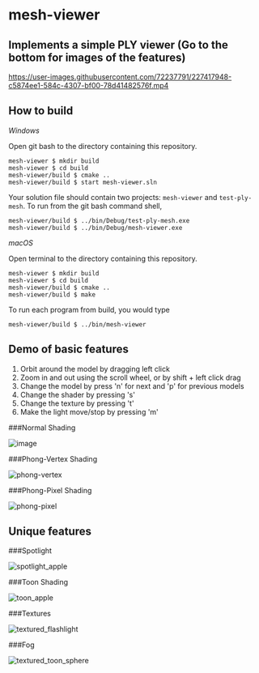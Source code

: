 # mesh-viewer

## Implements a simple PLY viewer (Go to the bottom for images of the features)

https://user-images.githubusercontent.com/72237791/227417948-c5874ee1-584c-4307-bf00-78d41482576f.mp4


## How to build

*Windows*

Open git bash to the directory containing this repository.

```
mesh-viewer $ mkdir build
mesh-viewer $ cd build
mesh-viewer/build $ cmake ..
mesh-viewer/build $ start mesh-viewer.sln
```

Your solution file should contain two projects: `mesh-viewer` and `test-ply-mesh`.
To run from the git bash command shell, 

```
mesh-viewer/build $ ../bin/Debug/test-ply-mesh.exe
mesh-viewer/build $ ../bin/Debug/mesh-viewer.exe
```

*macOS*

Open terminal to the directory containing this repository.

```
mesh-viewer $ mkdir build
mesh-viewer $ cd build
mesh-viewer/build $ cmake ..
mesh-viewer/build $ make
```

To run each program from build, you would type

```
mesh-viewer/build $ ../bin/mesh-viewer
```

## Demo of basic features

1. Orbit around the model by dragging left click
2. Zoom in and out using the scroll wheel, or by shift + left click drag
3. Change the model by press 'n' for next and 'p' for previous models
4. Change the shader by pressing 's'
5. Change the texture by pressing 't'
6. Make the light move/stop by pressing 'm'

###Normal Shading

![image](https://user-images.githubusercontent.com/72237791/227418839-183e79f6-bb6d-4436-b33b-1a4dbc08f270.png)

###Phong-Vertex Shading

![phong-vertex](https://user-images.githubusercontent.com/72237791/227417866-2bac79c3-471b-4dd8-8e9a-f1f412c750ed.png)

###Phong-Pixel Shading

![phong-pixel](https://user-images.githubusercontent.com/72237791/227417862-aadf6097-905b-4c7a-9845-7d7e49c53ffa.png)


## Unique features

###Spotlight

![spotlight_apple](https://user-images.githubusercontent.com/72237791/227418252-b3291633-623d-428d-949c-e9adfe197b0d.png)

###Toon Shading

![toon_apple](https://user-images.githubusercontent.com/72237791/227418292-e30afe44-acc8-4fb6-88e5-4218fcbfeba9.png)

###Textures

![textured_flashlight](https://user-images.githubusercontent.com/72237791/227418352-0f04dcc4-1eae-4c16-ad4f-302f06cf1ac3.png)

###Fog

![textured_toon_sphere](https://user-images.githubusercontent.com/72237791/227418317-ee432361-39c6-4493-8c47-7ecd71663c78.png)

